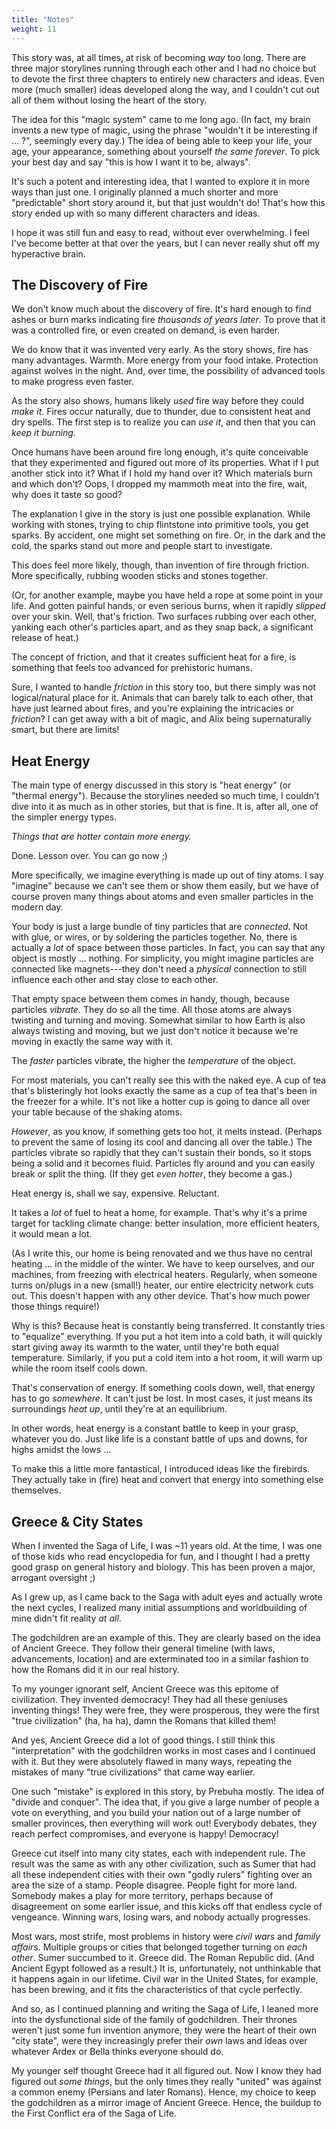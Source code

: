 ```yaml
---
title: "Notes"
weight: 11
---
```

This story was, at all times, at risk of becoming _way_ too long. There are three major storylines running through each other and I had no choice but to devote the first three chapters to entirely new characters and ideas. Even more (much smaller) ideas developed along the way, and I couldn't cut out all of them without losing the heart of the story.

The idea for this "magic system" came to me long ago. (In fact, my brain invents a new type of magic, using the phrase "wouldn't it be interesting if ... ?", seemingly every day.) The idea of being able to keep your life, your age, your appearance, something about yourself _the same forever_. To pick your best day and say "this is how I want it to be, always".

It's such a potent and interesting idea, that I wanted to explore it in more ways than just one. I originally planned a much shorter and more "predictable" short story around it, but that just wouldn't do! That's how this story ended up with so many different characters and ideas. 

I hope it was still fun and easy to read, without ever overwhelming. I feel I've become better at that over the years, but I can never really shut off my hyperactive brain.

## The Discovery of Fire
We don't know much about the discovery of fire. It's hard enough to find ashes or burn marks indicating fire _thousands of years later_. To prove that it was a controlled fire, or even created on demand, is even harder.

We do know that it was invented very early. As the story shows, fire has many advantages. Warmth. More energy from your food intake. Protection against wolves in the night. And, over time, the possibility of advanced tools to make progress even faster.

As the story also shows, humans likely _used_ fire way before they could _make it_. Fires occur naturally, due to thunder, due to consistent heat and dry spells. The first step is to realize you can _use it_, and then that you can _keep it burning_.

Once humans have been around fire long enough, it's quite conceivable that they experimented and figured out more of its properties. What if I put another stick into it? What if I hold my hand over it? Which materials burn and which don't? Oops, I dropped my mammoth meat into the fire, wait, why does it taste so good?

The explanation I give in the story is just one possible explanation. While working with stones, trying to chip flintstone into primitive tools, you get sparks. By accident, one might set something on fire. Or, in the dark and the cold, the sparks stand out more and people start to investigate.

This does feel more likely, though, than invention of fire through friction. More specifically, rubbing wooden sticks and stones together. 

(Or, for another example, maybe you have held a rope at some point in your life. And gotten painful hands, or even serious burns, when it rapidly _slipped_ over your skin. Well, that's friction. Two surfaces rubbing over each other, yanking each other's particles apart, and as they snap back, a significant release of heat.) 

The concept of friction, and that it creates sufficient heat for a fire, is something that feels too advanced for prehistoric humans. 

Sure, I wanted to handle _friction_ in this story too, but there simply was not logical/natural place for it. Animals that can barely talk to each other, that have just learned about fires, and you're explaining the intricacies or _friction_? I can get away with a bit of magic, and Alix being supernaturally smart, but there are limits!

## Heat Energy
The main type of energy discussed in this story is "heat energy" (or "thermal energy"). Because the storylines needed so much time, I couldn't dive into it as much as in other stories, but that is fine. It is, after all, one of the simpler energy types.

_Things that are hotter contain more energy._

Done. Lesson over. You can go now ;)

More specifically, we imagine everything is made up out of tiny atoms. I say "imagine" because we can't see them or show them easily, but we have of course proven many things about atoms and even smaller particles in the modern day.

Your body is just a large bundle of tiny particles that are _connected_. Not with glue, or wires, or by soldering the particles together. No, there is actually a _lot_ of space between those particles. In fact, you can say that any object is mostly ... nothing. For simplicity, you might imagine particles are connected like magnets---they don't need a _physical_ connection to still influence each other and stay close to each other.

That empty space between them comes in handy, though, because particles _vibrate_. They do so all the time. All those atoms are always twisting and turning and moving. Somewhat similar to how Earth is also always twisting and moving, but we just don't notice it because we're moving in exactly the same way with it.

The _faster_ particles vibrate, the higher the _temperature_ of the object.

For most materials, you can't really see this with the naked eye. A cup of tea that's blisteringly hot looks exactly the same as a cup of tea that's been in the freezer for a while. It's not like a hotter cup is going to dance all over your table because of the shaking atoms.

_However_, as you know, if something gets too hot, it melts instead. (Perhaps to prevent the same of losing its cool and dancing all over the table.) The particles vibrate so rapidly that they can't sustain their bonds, so it stops being a solid and it becomes fluid. Particles fly around and you can easily break or split the thing. (If they get _even hotter_, they become a gas.)

Heat energy is, shall we say, expensive. Reluctant.

It takes a _lot_ of fuel to heat a home, for example. That's why it's a prime target for tackling climate change: better insulation, more efficient heaters, it would mean a lot. 

(As I write this, our home is being renovated and we thus have no central heating ... in the middle of the winter. We have to keep ourselves, and our machines, from freezing with electrical heaters. Regularly, when someone turns on/plugs in a new (small!) heater, our entire electricity network cuts out. This doesn't happen with any other device. That's how much power those things require!)

Why is this? Because heat is constantly being transferred. It constantly tries to "equalize" everything. If you put a hot item into a cold bath, it will quickly start giving away its warmth to the water, until they're both equal temperature. Similarly, if you put a cold item into a hot room, it will warm up while the room itself cools down.

That's conservation of energy. If something cools down, well, that energy has to go _somewhere_. It can't just be lost. In most cases, it just means its surroundings _heat up_, until they're at an equilibrium.

In other words, heat energy is a constant battle to keep in your grasp, whatever you do. Just like life is a constant battle of ups and downs, for highs amidst the lows ...

To make this a little more fantastical, I introduced ideas like the firebirds. They actually take in (fire) heat and convert that energy into something else themselves.

## Greece & City States
When I invented the Saga of Life, I was ~11 years old. At the time, I was one of those kids who read encyclopedia for fun, and I thought I had a pretty good grasp on general history and biology. This has been proven a major, arrogant oversight ;)

As I grew up, as I came back to the Saga with adult eyes and actually wrote the next cycles, I realized many initial assumptions and worldbuilding of mine didn't fit reality _at all_.

The godchildren are an example of this. They are clearly based on the idea of Ancient Greece. They follow their general timeline (with laws, advancements, location) and are exterminated too in a similar fashion to how the Romans did it in our real history.

To my younger ignorant self, Ancient Greece was this epitome of civilization. They invented democracy! They had all these geniuses inventing things! They were free, they were prosperous, they were the first "true civilization" (ha, ha ha), damn the Romans that killed them!

And yes, Ancient Greece did a lot of good things. I still think this "interpretation" with the godchildren works in most cases and I continued with it. But they were absolutely flawed in many ways, repeating the mistakes of many "true civilizations" that came way earlier.

One such "mistake" is explored in this story, by Prebuha mostly. The idea of "divide and conquer". The idea that, if you give a large number of people a vote on everything, and you build your nation out of a large number of smaller provinces, then everything will work out! Everybody debates, they reach perfect compromises, and everyone is happy! Democracy!

Greece cut itself into many city states, each with independent rule. The result was the same as with any other civilization, such as Sumer that had all these independent cities with their own "godly rulers" fighting over an area the size of a stamp. People disagree. People fight for more land. Somebody makes a play for more territory, perhaps because of disagreement on some earlier issue, and this kicks off that endless cycle of vengeance. Winning wars, losing wars, and nobody actually progresses.

Most wars, most strife, most problems in history were _civil wars_ and _family affairs_. Multiple groups or cities that belonged together turning on _each other_. Sumer succumbed to it. Greece did. The Roman Republic did. (And Ancient Egypt followed as a result.) It is, unfortunately, not unthinkable that it happens again in our lifetime. Civil war in the United States, for example, has been brewing, and it fits the characteristics of that cycle perfectly.

And so, as I continued planning and writing the Saga of Life, I leaned more into the dysfunctional side of the family of godchildren. Their thrones weren't just some fun invention anymore, they were the heart of their own "city state", were they increasingly prefer their _own_ laws and ideas over whatever Ardex or Bella thinks everyone should do. 

My younger self thought Greece had it all figured out. Now I know they had figured out _some things_, but the only times they really "united" was against a common enemy (Persians and later Romans). Hence, my choice to keep the godchildren as a mirror image of Ancient Greece. Hence, the buildup to the First Conflict era of the Saga of Life.